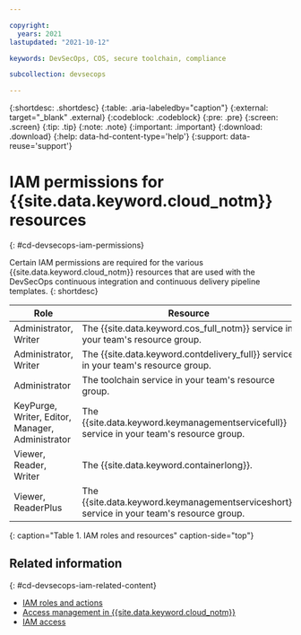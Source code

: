 ```yaml
---

copyright:
  years: 2021
lastupdated: "2021-10-12"

keywords: DevSecOps, COS, secure toolchain, compliance

subcollection: devsecops

---
```


{:shortdesc: .shortdesc}
{:table: .aria-labeledby="caption"}
{:external: target="_blank" .external}
{:codeblock: .codeblock}
{:pre: .pre}
{:screen: .screen}
{:tip: .tip}
{:note: .note}
{:important: .important}
{:download: .download}
{:help: data-hd-content-type='help'}
{:support: data-reuse='support'}

# IAM permissions for {{site.data.keyword.cloud_notm}} resources
{: #cd-devsecops-iam-permissions}

Certain IAM permissions are required for the various {{site.data.keyword.cloud_notm}} resources that are used with the DevSecOps continuous integration and continuous delivery pipeline templates.
{: shortdesc}

| Role | Resource |
|--|--|
|  Administrator, Writer  |  The {{site.data.keyword.cos_full_notm}} service in your team's resource group.  |
|  Administrator, Writer  |  The {{site.data.keyword.contdelivery_full}} service in your team's resource group.  |
|  Administrator  |  The toolchain service in your team's resource group.  |
|  KeyPurge, Writer, Editor, Manager, Administrator  |   The {{site.data.keyword.keymanagementservicefull}} service in your team's resource group.  |
|  Viewer, Reader, Writer  |  The {{site.data.keyword.containerlong}}.  |
|  Viewer, ReaderPlus  |  The {{site.data.keyword.keymanagementserviceshort}} service in your team's resource group.  |
{: caption="Table 1. IAM roles and resources" caption-side="top"}

## Related information
{: #cd-devsecops-iam-related-content}

* [IAM roles and actions](/docs/account?topic=account-iam-service-roles-actions)
* [Access management in {{site.data.keyword.cloud_notm}}](/docs/account?topic=account-cloudaccess)
* [IAM access](/docs/account?topic=account-userroles)
